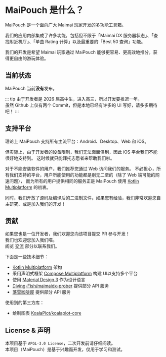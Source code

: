 # MaiPouch 是什么？
MaiPouch 是一个面向广大 Maimai 玩家开发的多功能工具箱。  

我们的应用内部集成了许多功能，包括但不限于「Maimai DX 服务器状态」、「查找附近机厅」、「单曲 Rating 计算」以及最重要的「Best 50 查询」功能。

我们的开发是希望 Maimai 玩家通过 MaiPouch 能够更容易、更高效地推分，获得更自由的游玩体验。

## 当前状态 <Badge type="danger" text="Not Released" />
MaiPouch 当前**没有**发布。

::: tip
由于开发者是 2026 届高中生，进入高三，所以开发要推迟一年。  
虽然 Github 上仅有两个 Commit，但是本地已经有许多的 UI 写好，请多多期待吧！
:::

## 支持平台
理论上 MaiPouch 支持所有主流平台：Android、Desktop、Web 和 iOS。

但实际上，由于开发者的设备限制，我们无法面面俱到，因此 iOS 平台我们不能很好地支持到。
这时候就只能拜托志愿者来帮助我们啦。

对于不能安装软件的用户，我们推荐您通过 Web 访问我们的服务。
不必担心，所有我们支持的平台，用户所能使用的功能都是别无二至的（除了 Web 端可能的网速问题），
而为所有的用户提供相同的服务正是 MaiPouch 使用 [Kotlin Multiplatform](https://www.jetbrains.com/kotlin-multiplatform/) 的初衷。

同时，我们开放了源码及编译后的二进制文件，如果您有经验，我们非常欢迎您自主研究、或是加入我们的开发！

## 贡献
如果您也是一位开发者，我们欢迎您向该项目提交 PR 参与开发！  
我们也欢迎您加入我们喵。  
阅览 [交流](/docs/contact.md) 部分以联系我们。

下面是一些技术细节：
- [Kotlin Multiplatform](https://www.jetbrains.com/kotlin-multiplatform/) 架构
- 采用声明式框架 [Compose Multiplatform](https://www.jetbrains.com/compose-multiplatform/) 构建 UI以支持多个平台
- 使用 [Material Design 3](https://m3.material.io/) 作为设计语言
- [Diving-Fish/maimaidx-prober](https://www.diving-fish.com/maimaidx/prober/) 提供部分 API 服务
- [落雪咖啡屋](https://maimai.lxns.net/) 提供部分 API 服务

使用到的第三方库：
- 绘制图表 [KoalaPlot/koalaplot-core](https://github.com/KoalaPlot/koalaplot-core)

## License & 声明
本项目基于 `APGL-3.0 License`，二次开发前请仔细阅读。  
本项目（MaiPouch）是基于兴趣而开发，仅用于学习和测试。